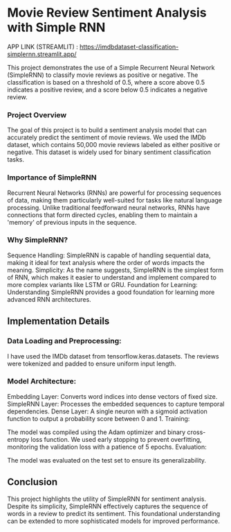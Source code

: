 # Movie Review Sentiment Analysis with Simple RNN

APP LINK (STREAMLIT) : https://imdbdataset-classification-simplernn.streamlit.app/

This project demonstrates the use of a Simple Recurrent Neural Network (SimpleRNN) to classify movie reviews as positive or negative. The classification is based on a threshold of 0.5, where a score above 0.5 indicates a positive review, and a score below 0.5 indicates a negative review.

### Project Overview
The goal of this project is to build a sentiment analysis model that can accurately predict the sentiment of movie reviews. We used the IMDb dataset, which contains 50,000 movie reviews labeled as either positive or negative. This dataset is widely used for binary sentiment classification tasks.

### Importance of SimpleRNN
Recurrent Neural Networks (RNNs) are powerful for processing sequences of data, making them particularly well-suited for tasks like natural language processing. Unlike traditional feedforward neural networks, RNNs have connections that form directed cycles, enabling them to maintain a 'memory' of previous inputs in the sequence.

### Why SimpleRNN?
Sequence Handling: SimpleRNN is capable of handling sequential data, making it ideal for text analysis where the order of words impacts the meaning.
Simplicity: As the name suggests, SimpleRNN is the simplest form of RNN, which makes it easier to understand and implement compared to more complex variants like LSTM or GRU.
Foundation for Learning: Understanding SimpleRNN provides a good foundation for learning more advanced RNN architectures.

## Implementation Details
### Data Loading and Preprocessing:

I have used the IMDb dataset from tensorflow.keras.datasets.
The reviews were tokenized and padded to ensure uniform input length.

### Model Architecture:

Embedding Layer: Converts word indices into dense vectors of fixed size.
SimpleRNN Layer: Processes the embedded sequences to capture temporal dependencies.
Dense Layer: A single neuron with a sigmoid activation function to output a probability score between 0 and 1.
Training:

The model was compiled using the Adam optimizer and binary cross-entropy loss function.
We used early stopping to prevent overfitting, monitoring the validation loss with a patience of 5 epochs.
Evaluation:

The model was evaluated on the test set to ensure its generalizability.

## Conclusion
This project highlights the utility of SimpleRNN for sentiment analysis. Despite its simplicity, SimpleRNN effectively captures the sequence of words in a review to predict its sentiment. This foundational understanding can be extended to more sophisticated models for improved performance.
